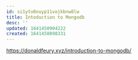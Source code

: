 ```yaml
---
id: si1yto0ouyp11vojkbnw8lw
title: Intoduction to Mongodb
desc: ''
updated: 1641450904222
created: 1641450898331
---
```



<https://donaldfeury.xyz/introduction-to-mongodb/>
